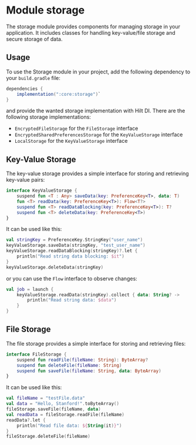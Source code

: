 # Module storage

The storage module provides components for managing storage in your application. It includes classes
for handling key-value/file storage and secure storage of data.

## Usage

To use the Storage module in your project, add the following dependency to your `build.gradle` file:

```gradle
dependencies {
    implementation(":core:storage")`
}
```

and provide the wanted storage implementation with Hilt DI. There are the following storage
implementations:

- `EncryptedFileStorage` for the `FileStorage` interface
- `EncryptedSharedPreferencesStorage` for the `KeyValueStorage` interface
- `LocalStorage` for the `KeyValueStorage` interface

## Key-Value Storage

The key-value storage provides a simple interface for storing and retrieving key-value pairs:

```kotlin
interface KeyValueStorage {
    suspend fun <T : Any> saveData(key: PreferenceKey<T>, data: T)
    fun <T> readData(key: PreferenceKey<T>): Flow<T?>
    suspend fun <T> readDataBlocking(key: PreferenceKey<T>): T?
    suspend fun <T> deleteData(key: PreferenceKey<T>)
}
```

It can be used like this:

```kotlin
val stringKey = PreferenceKey.StringKey("user_name")
keyValueStorage.saveData(stringKey, "test_user_name")
keyValueStorage.readDataBlocking(stringKey)?.let {
    println("Read string data blocking: $it")
}
keyValueStorage.deleteData(stringKey)
```

or you can use the `Flow` interface to observe changes:

```kotlin
val job = launch {
    keyValueStorage.readData(stringKey).collect { data: String? ->
        println("Read string data: $data")
    }
}
```

## File Storage

The file storage provides a simple interface for storing and retrieving files:

```kotlin
interface FileStorage {
    suspend fun readFile(fileName: String): ByteArray?
    suspend fun deleteFile(fileName: String)
    suspend fun saveFile(fileName: String, data: ByteArray)
}
```

It can be used like this:

```kotlin
val fileName = "testFile.data"
val data = "Hello, Stanford!".toByteArray()
fileStorage.saveFile(fileName, data)
val readData = fileStorage.readFile(fileName)
readData?.let {
    println("Read file data: ${String(it)}")
}
fileStorage.deleteFile(fileName)
```
